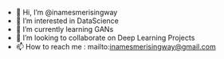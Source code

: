 - 👋 Hi, I’m @inamesmerisingway
- 👀 I’m interested in DataScience
- 🌱 I’m currently learning GANs
- 💞️ I’m looking to collaborate on Deep Learning Projects
- 📫 How to reach me : mailto:inamesmerisingway@gmail.com

<!---
inamesmerisingway/inamesmerisingway is a ✨ special ✨ repository because its `README.md` (this file) appears on your GitHub profile.
You can click the Preview link to take a look at your changes.
--->
